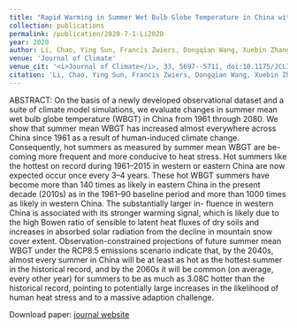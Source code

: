 ```yaml
---
title: "Rapid Warming in Summer Wet Bulb Globe Temperature in China with Human-Induced Climate Change"
collection: publications
permalink: /publication/2020-7-1-Li2020
year: 2020
author: Li, Chao, Ying Sun, Francis Zwiers, Dongqian Wang, Xuebin Zhang, Gang Chen and Hui Wu
venue: 'Journal of Climate'
venue_cit: '<i>Journal of Climate</i>, 33, 5697--5711, doi:10.1175/JCLI-D-19-0492.1.'
citation: 'Li, Chao, Ying Sun, Francis Zwiers, Dongqian Wang, Xuebin Zhang, Gang Chen and Hui Wu, 2020: Rapid Warming in Summer Wet Bulb Globe Temperature in China with Human-Induced Climate Change, <i>Journal of Climate</i>, 33, 5697--5711, doi:10.1175/JCLI-D-19-0492.1.'
---
```

ABSTRACT:
 On the basis of a newly developed observational dataset and a suite of climate model simulations, we evaluate changes in summer mean wet bulb globe temperature (WBGT) in China from 1961 through 2080. We show that summer mean WBGT has increased almost everywhere across China since 1961 as a result of human-induced climate change. Consequently, hot summers as measured by summer mean WBGT are be- coming more frequent and more conducive to heat stress. Hot summers like the hottest on record during 1961–2015 in western or eastern China are now expected occur once every 3–4 years. These hot WBGT summers have become more than 140 times as likely in eastern China in the present decade (2010s) as in the 1961–90 baseline period and more than 1000 times as likely in western China. The substantially larger in- fluence in western China is associated with its stronger warming signal, which is likely due to the high Bowen ratio of sensible to latent heat fluxes of dry soils and increases in absorbed solar radiation from the decline in mountain snow cover extent. Observation-constrained projections of future summer mean WBGT under the RCP8.5 emissions scenario indicate that, by the 2040s, almost every summer in China will be at least as hot as the hottest summer in the historical record, and by the 2060s it will be common (on average, every other year) for summers to be as much as 3.08C hotter than the historical record, pointing to potentially large increases in the likelihood of human heat stress and to a massive adaption challenge.

Download paper: [journal website](https://journals.ametsoc.org/jcli/article/33/13/5697/345270/Rapid-Warming-in-Summer-Wet-Bulb-Globe-Temperature)
